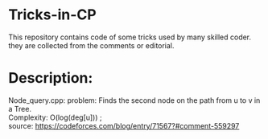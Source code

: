# Tricks-in-CP
This repository contains code of some tricks used by many skilled coder. they are collected from the comments or editorial.

# Description: <br>
Node_query.cpp:
  problem: Finds the second node on the path from u to v in a Tree. <br>
  Complexity: O(log(deg[u])) ; <br>
  source: https://codeforces.com/blog/entry/71567?#comment-559297 <br>
